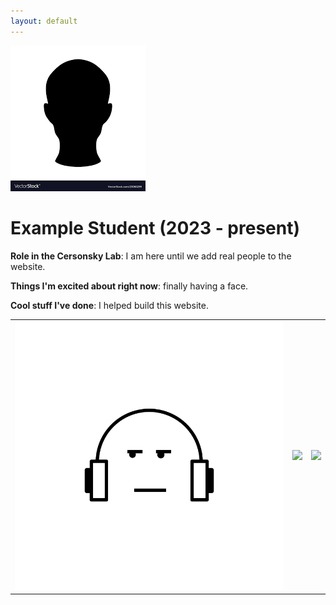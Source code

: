 ```yaml
---
layout: default
---
```


<!-- Replace `example_student` with your name -->
<img src="./assets/member_images/example_student.png" alt="Placeholder Image" class="center" style="max-width: 100%">

<!-- Replace `Example Student` with your name and include your start date-->
# **Example Student (2023 - present)**

<!-- Choose your title -- feel free to be professionally silly -->
**Role in the Cersonsky Lab**: I am here until we add real people to the website.

<!-- Name at least one research topic amongst this list -->
**Things I'm excited about right now**: finally having a face.

<!-- Ultimately, we'll use this section to
     include papers and talks, and contributions
     But for now put whatever you want -->
**Cool stuff I've done**: I helped build this website.


<!-- If you have photos you would like to exhibit,
     save them as `/assets/member_images/your_name_photo_#.png`
     and replace example_student below -->

|      |      |      |
|:----:|:----:|:----:|
|![](/assets/img/example_student_1.png) | ![](/website/assets/img/example_student_2.png) | ![](./website/assets/member_images/example_student_3.png) | 




